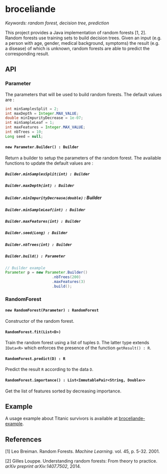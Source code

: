 # broceliande

<i>Keywords: random forest, decision tree, prediction</i>

This project provides a Java implementation of random forests [1, 2]. Random
forests use training sets to build decision trees. Given an input (e.g. a person
with age, gender, medical background, symptoms) the result (e.g. a disease) of
which is unknown, random forests are able to predict the corresponding result.

## API

### Parameter

The parameters that will be used to build random forests. The default values are
:

```java
int minSamplesSplit = 2;
int maxDepth = Integer.MAX_VALUE;
double minImpurityDecrease = 1e-07;
int minSampleLeaf = 1;
int maxFeatures = Integer.MAX_VALUE;
int nbTrees = 10;
Long seed = null;
```

#### ```new Parameter.Builder() : Builder```

Return a builder to setup the parameters of the random forest. The available
functions to update the default values are :

##### ```Builder.minSamplesSplit(int) : Builder``` </li>
##### ```Builder.maxDepth(int) : Builder``` </li>
##### ```Builder.minImpurityDecrease(double)``` : Builder </li>
##### ```Builder.minSampleLeaf(int) : Builder``` </li>
##### ```Builder.maxFeatures(int) : Builder``` </li>
##### ```Builder.seed(Long) : Builder``` </li>
##### ```Builder.nbTrees(int) : Builder``` </li>
##### ```Builder.build() : Parameter``` </li>

```java
// Builder example
Parameter p = new Parameter.Builder()
                     .nbTrees(200)
                     .maxFeatures(3)
                     .build();
```

### RandomForest

#### ```new RandomForest(Parameter) : RandomForest```

Constructor of the random forest.

#### ```RandomForest.fit(List<D>)```

Train the random forest using a list of tuples ```D```. The latter type extends
```IData<R>``` which enforces the presence of the function ```getResult() : R```.

#### ```RandomForest.predict(D) : R```

Predict the result ```R``` according to the data ```D```.

#### ```RandomForest.importance() : List<ImmutablePair<String, Double>>```

Get the list of features sorted by decreasing importance.

## Example

A usage example about Titanic survivors is available at
[broceliande-example](https://github.com/korriganed/broceliande-example).

## References

[1] Leo Breiman. Random Forests. <i>Machine Learning.</i> vol. 45,
p. 5-32. 2001.

[2] Gilles Louppe. Understanding random forests: From theory to
practice. <i>arXiv preprint arXiv:1407.7502</i>, 2014.